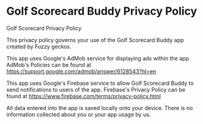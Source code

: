 # Golf Scorecard Buddy Privacy Policy

Golf Scorecard Privacy Policy

This privacy policy governs your use of the Golf Scorecard Buddy app created by Fuzzy geckos.

This app uses Google's AdMob service for displaying ads within the app. 
AdMob's Policies can be found at https://support.google.com/admob/answer/6128543?hl=en

This app uses Google's Firebase service to allow Golf Scorecard Buddy to send notifications to users of the app. 
Firebase's Privacy Policy can be found at https://www.firebase.com/terms/privacy-policy.html

All data entered into the app is saved locally onto your device. There is no information collected about you or 
your app usage by us.
